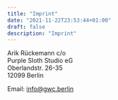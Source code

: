 ```yaml
---
title: "Imprint"
date: "2021-11-22T23:53:44+01:00"
draft: false
description: "Imprint"
---
```


Arik Rückemann c/o   
Purple Sloth Studio eG   
Oberlandstr. 26-35  
12099 Berlin  
  
Email: [info@gwc.berlin](mailto:info@gwc.berlin)